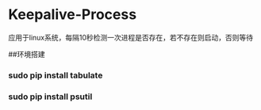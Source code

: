 # Keepalive-Process
应用于linux系统，每隔10秒检测一次进程是否存在，若不存在则启动，否则等待


##环境搭建

### sudo pip install tabulate
### sudo pip install psutil
